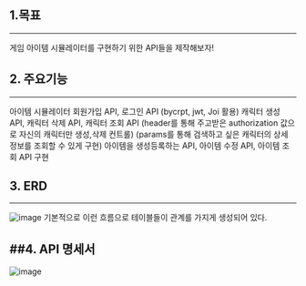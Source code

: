 ## 1.목표
---
게임 아이템 시뮬레이터를 구현하기 위한 API들을 제작해보자!

## 2. 주요기능
---
아이템 시뮬레이터 회원가입 API, 로그인 API (bycrpt, jwt, Joi 활용)
캐릭터 생성 API, 캐릭터 삭제 API, 캐릭터 조회 API
(header를 통해 주고받은 authorization 값으로 자신의 캐릭터만 생성,삭제 컨트롤)
(params를 통해 검색하고 싶은 캐릭터의 상세 정보를 조회할 수 있게 구현)
아이템을 생성등록하는 API, 아이템 수정 API, 아이템 조회 API 구현

## 3. ERD 
---
![image](https://github.com/user-attachments/assets/32ade900-35e7-4ca0-bb60-758485219254)
기본적으로 이런 흐름으로 테이블들이 관계를 가지게 생성되어 있다.

##4. API 명세서
---
![image](https://github.com/user-attachments/assets/72be45e3-a14e-4a3d-ac72-1db157735c3b)

